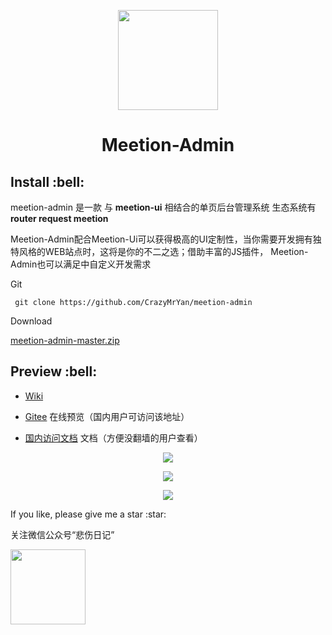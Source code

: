 <p align="center">
  <img width="160" src="http://crazy.lovemysoul.vip/meetion-admin/src/images/logon.png">
</p>
<h1 align="center"> Meetion-Admin </h1>
<h2>Install :bell:</h2>
<p>meetion-admin 是一款 与 <b>meetion-ui</b> 相结合的单页后台管理系统 生态系统有 <b>router request meetion</b> </p>
<p>Meetion-Admin配合Meetion-Ui可以获得极高的UI定制性，当你需要开发拥有独特风格的WEB站点时，这将是你的不二之选；借助丰富的JS插件， Meetion-Admin也可以满足中自定义开发需求</p>
<p>Git</p>
<p><code> git clone https://github.com/CrazyMrYan/meetion-admin </code></p>
<p>Download</p>
<p><a href="https://github.com/CrazyMrYan/meetion-admin/archive/master.zip">meetion-admin-master.zip</a></p>

<h2>Preview :bell:</h2>

- [Wiki](https://github.com/CrazyMrYan/meetion-admin/)

- [Gitee](http://crazy.lovemysoul.vip/meetion-admin) 在线预览（国内用户可访问该地址）

- [国内访问文档](http://crazy.lovemysoul.vip) 文档（方便没翻墙的用户查看）

<p align="center">
  <img src="http://crazy-x-lovemysoul-x-vip.img.abc188.com/src/home.png">
</p>
<p align="center">
  <img src="http://crazy-x-lovemysoul-x-vip.img.abc188.com/src/card.png">
</p>
<p align="center">
  <img src="http://crazy-x-lovemysoul-x-vip.img.abc188.com/src/table.png">
</p>
<p>If you like, please give me a star :star:</p>
<p>关注微信公众号“悲伤日记”</p>
<p align="left">
  <img width="120" src="http://crazy-x-lovemysoul-x-vip.img.abc188.com/images/beishang.png">
</p>
